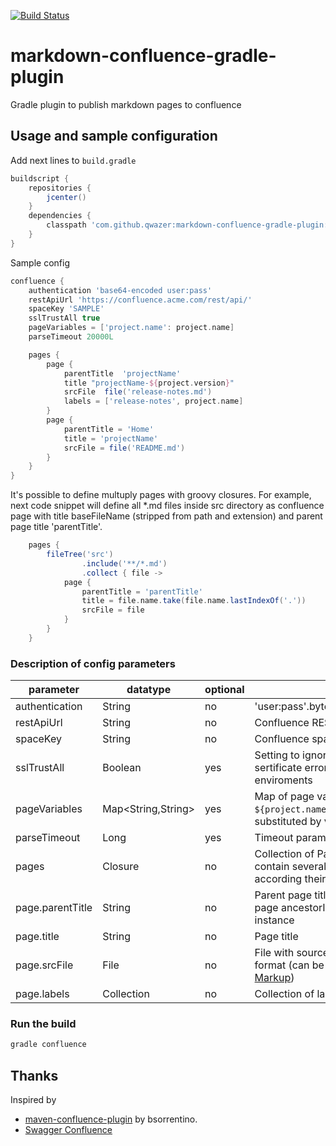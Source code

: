 [![Build Status](https://travis-ci.org/qwazer/markdown-confluence-gradle-plugin.svg?branch=master)](https://travis-ci.org/qwazer/markdown-confluence-gradle-plugin)

# markdown-confluence-gradle-plugin
Gradle plugin to publish markdown pages to confluence 

## Usage and sample configuration

Add next lines to ``build.gradle`` 

```groovy
buildscript {
    repositories {
        jcenter()
    }
    dependencies {
        classpath 'com.github.qwazer:markdown-confluence-gradle-plugin:0.6'
    }
}
```

Sample config

```groovy
confluence {
    authentication 'base64-encoded user:pass'
    restApiUrl 'https://confluence.acme.com/rest/api/'
    spaceKey 'SAMPLE'
    sslTrustAll true
    pageVariables = ['project.name': project.name]
    parseTimeout 20000L

    pages {
        page {
            parentTitle  'projectName'
            title "projectName-${project.version}"
            srcFile  file('release-notes.md')
            labels = ['release-notes', project.name]
        }
        page {
            parentTitle = 'Home'
            title = 'projectName'
            srcFile = file('README.md')
        }
    }
}
```

It's possible to define multuply pages with groovy closures.
For example, next code snippet will define all *.md files inside src directory as confluence page 
with title baseFileName (stripped from path and extension) and parent page title 'parentTitle'.

```groovy
    pages {
        fileTree('src')
                .include('**/*.md')
                .collect { file ->
            page {
                parentTitle = 'parentTitle'
                title = file.name.take(file.name.lastIndexOf('.'))
                srcFile = file
            }
        }
    }

```

### Description of config parameters


parameter | datatype | optional | description
------------ | ------------- | -------------| -------------
authentication | String | no | 'user:pass'.bytes.encodeBase64().toString()
restApiUrl | String | no |  Confluence REST API URL
spaceKey | String | no |  Confluence space key
sslTrustAll | Boolean | yes |  Setting to ignore self-signed and unknown sertificate errors. Usefull in some corporate enviroments
pageVariables | Map<String,String> | yes | Map of page variables, for example ```${project.name}``` in source file content will substituted by value of variable
parseTimeout | Long | yes | Timeout parameter for Markdown serializer
pages | Closure | no | Collection of Page Closures. If this config contain several pages, these will be ordered according their parent-child relationship
page.parentTitle  | String | no | Parent page title, will use to resovle actual page ancestorId  against Confluence instance
page.title  | String | no | Page title
page.srcFile  | File | no | File with source of wiki page in markdown format (can be mixed with [Confluence Wiki Markup](https://confluence.atlassian.com/doc/confluence-wiki-markup-251003035.html))
page.labels  | Collection<String> | no | Collection of labels of the Confluence page




### Run the build
```bash
gradle confluence
```


## Thanks

Inspired by
  * [maven-confluence-plugin](https://github.com/bsorrentino/maven-confluence-plugin)
by bsorrentino.
  * [Swagger Confluence](https://gitlab.slkdev.net/starlightknight/swagger-confluence)




